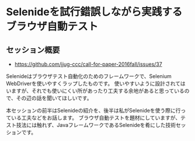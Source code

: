 # Selenideを試行錯誤しながら実践するブラウザ自動テスト

## セッション概要

* https://github.com/jjug-ccc/call-for-paper-2016fall/issues/37

Selenideはブラウザテスト自動化のためのフレームワークで、Selenium WebDriverを使いやすくラップしたものです。
使いやすいように設計されてはいますが、それでも使いにくい所があったり工夫する余地があると思っているので、その辺の話を聞いてほしいです。

本セッションの前半はSelenideの紹介を、後半は私がSelenideを使う際に行っている工夫などをお話します。
ブラウザ自動テストを題材にしていますが、テスト技法には触れず、JavaフレームワークであるSelenideを肴にした技術セッションです。
